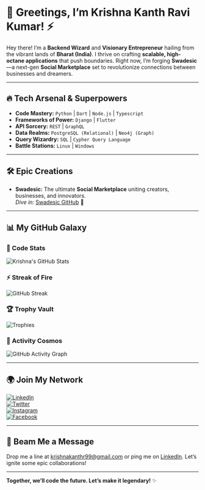# 🌌 Greetings, I’m Krishna Kanth Ravi Kumar! ⚡

Hey there! I’m a **Backend Wizard** and **Visionary Entrepreneur** hailing from the vibrant lands of **Bharat (India)**. I thrive on crafting **scalable, high-octane applications** that push boundaries. Right now, I’m forging **Swadesic**—a next-gen **Social Marketplace** set to revolutionize connections between businesses and dreamers.

---

## 🔥 Tech Arsenal & Superpowers

- **Code Mastery:** `Python` | `Dart` | `Node.js` | `Typescript`  
- **Frameworks of Power:** `Django` | `Flutter`  
- **API Sorcery:** `REST` | `GraphQL`  
- **Data Realms:** `PostgreSQL (Relational)` | `Neo4j (Graph)`  
- **Query Wizardry:** `SQL` | `Cypher Query Language`  
- **Battle Stations:** `Linux` | `Windows`  

---

## 🛠 Epic Creations

- **Swadesic:** The ultimate **Social Marketplace** uniting creators, businesses, and innovators.  
  *Dive in:* [Swadesic GitHub](https://github.com/krishnakanth21099/Swadesic) 🌟

---

## 📊 My GitHub Galaxy

### 🚀 Code Stats  
![Krishna's GitHub Stats](https://github-readme-stats.vercel.app/api?username=krishnakanth21099&show_icons=true&theme=radical)  

### ⚡ Streak of Fire  
![GitHub Streak](https://github-readme-streak-stats.herokuapp.com/?user=krishnakanth21099&theme=radical)  

### 🏆 Trophy Vault  
![Trophies](https://github-profile-trophy.vercel.app/?username=krishnakanth21099&theme=radical&no-frame=true&no-bg=true&margin-w=4)  

### 🌠 Activity Cosmos  
![GitHub Activity Graph](https://github-readme-activity-graph.vercel.app/graph?username=krishnakanth21099&theme=react-dark)  

---

## 🌍 Join My Network

[![LinkedIn](https://img.shields.io/badge/LinkedIn-krishnakanth21099-blue?style=flat-square&logo=linkedin)](https://www.linkedin.com/in/ravi-kumar-krishna-kanth)  
[![Twitter](https://img.shields.io/badge/Twitter-@Krishna_K21099-blue?style=flat-square&logo=twitter)](https://twitter.com/Krishna_K21099)  
[![Instagram](https://img.shields.io/badge/Instagram-krishna.kanth_21099-red?style=flat-square&logo=instagram)](https://www.instagram.com/krishna.kanth_21099)  
[![Facebook](https://img.shields.io/badge/Facebook-krishna.ravi.52438-blue?style=flat-square&logo=facebook)](https://www.facebook.com/krishna.ravi.52438)  

---

## 📡 Beam Me a Message

Drop me a line at [krishnakanthr99@gmail.com](mailto:krishnakanthr99@gmail.com) or ping me on [LinkedIn](https://www.linkedin.com/in/ravi-kumar-krishna-kanth). Let’s ignite some epic collaborations!  

---

**Together, we’ll code the future. Let’s make it legendary!** ✨  

